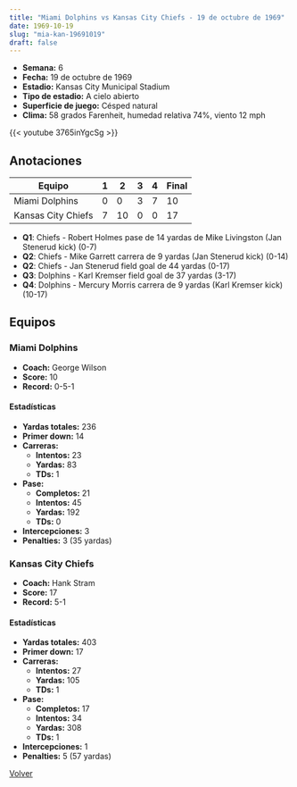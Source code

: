 ```yaml
---
title: "Miami Dolphins vs Kansas City Chiefs - 19 de octubre de 1969"
date: 1969-10-19
slug: "mia-kan-19691019"
draft: false
---
```


- **Semana:** 6
- **Fecha:** 19 de octubre de 1969
- **Estadio:** Kansas City Municipal Stadium
- **Tipo de estadio:** A cielo abierto
- **Superficie de juego:** Césped natural
- **Clima:** 58 grados Farenheit, humedad relativa 74%, viento 12 mph


{{< youtube 3765inYgcSg >}}


## Anotaciones
| Equipo | 1 | 2 | 3 | 4 | Final |
|--------|---|---|---|---|-------|
| Miami Dolphins  | 0 | 0 | 3 | 7  | 10 |
| Kansas City Chiefs  | 7 | 10 | 0 | 0  | 17 |
- **Q1**: Chiefs - Robert Holmes pase de 14 yardas de Mike Livingston (Jan Stenerud kick) (0-7)
- **Q2**: Chiefs - Mike Garrett carrera de 9 yardas (Jan Stenerud kick) (0-14)
- **Q2**: Chiefs - Jan Stenerud field goal de 44 yardas (0-17)
- **Q3**: Dolphins - Karl Kremser field goal de 37 yardas (3-17)
- **Q4**: Dolphins - Mercury Morris carrera de 9 yardas (Karl Kremser kick) (10-17)


## Equipos


### Miami Dolphins
* **Coach:** George Wilson
* **Score:** 10
* **Record:** 0-5-1
#### Estadísticas
* **Yardas totales:** 236
* **Primer down:** 14
* **Carreras:**
  * **Intentos:** 23
  * **Yardas:** 83
  * **TDs:** 1
* **Pase:**
  * **Completos:** 21
  * **Intentos:** 45
  * **Yardas:** 192
  * **TDs:** 0
* **Intercepciones:** 3
* **Penalties:** 3 (35 yardas)

### Kansas City Chiefs
* **Coach:** Hank Stram
* **Score:** 17
* **Record:** 5-1
#### Estadísticas
* **Yardas totales:** 403
* **Primer down:** 17
* **Carreras:**
  * **Intentos:** 27
  * **Yardas:** 105
  * **TDs:** 1
* **Pase:**
  * **Completos:** 17
  * **Intentos:** 34
  * **Yardas:** 308
  * **TDs:** 1
* **Intercepciones:** 1
* **Penalties:** 5 (57 yardas)


[Volver](/historia/1969)
